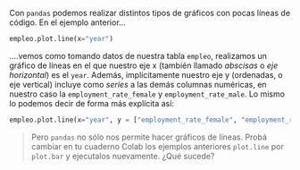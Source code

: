 Con `pandas` podemos realizar distintos tipos de gráficos con pocas líneas de código. En el ejemplo anterior...

```python
empleo.plot.line(x="year")
```

....vemos como tomando datos de nuestra tabla `empleo`, realizamos un gráfico de líneas en el que nuestro eje x (también llamado _abscisas_ o _eje horizontal_) es el `year`.  Además, implícitamente nuestro eje y (ordenadas, o eje vertical) incluye como _series_ a las demás columnas numéricas, en nuestro caso la `employment_rate_female` y `employment_rate_male`. Lo mismo lo podemos decir de forma más explícita así:

```python
empleo.plot.line(x="year", y = ["employment_rate_female", "employment_rate_male"])
```

> Pero `pandas` no sólo nos permite hacer gráficos de líneas. Probá cambiar en tu cuaderno Colab los ejemplos anteriores `plot.line` por `plot.bar` y ejecutalos nuevamente. ¿Qué sucede?
